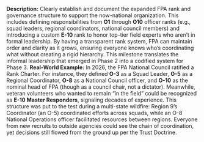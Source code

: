 **Description:** Clearly establish and document the expanded FPA rank and governance structure to support the now-national organization. This includes defining responsibilities from **O1** through **O10** officer ranks (e.g., squad leaders, regional coordinators, national council members) and introducing a custom **E-10** rank to honor top-tier field experts who aren’t in formal leadership. By having a transparent rank system, FPA can maintain order and clarity as it grows, ensuring everyone knows who’s coordinating what without creating a rigid hierarchy. This milestone translates the informal leadership that emerged in Phase 2 into a codified system for Phase 3.
**Real-World Example:** In 2026, the FPA National Council ratified a Rank Charter. For instance, they defined **O-3** as a Squad Leader, **O-5** as a Regional Coordinator, **O-8** as a National Council officer, and **O-10** as the nominal head of FPA (though as a council chair, not a dictator). Meanwhile, veteran volunteers who wanted to remain “in the field” could be recognized as **E-10 Master Responders**, signaling decades of experience. This structure was put to the test during a multi-state wildfire: Region 9’s Coordinator (an O-5) coordinated efforts across squads, while an O-8 National Operations officer facilitated resources between regions. Everyone from new recruits to outside agencies could see the chain of coordination, yet decisions still flowed from the ground up per the Trust Doctrine.